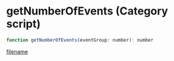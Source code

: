 # getNumberOfEvents (Category script)

```js
function getNumberOfEvents(eventGroup: number): number
```

[filename](getNumberOfEvents_m.md ':include')